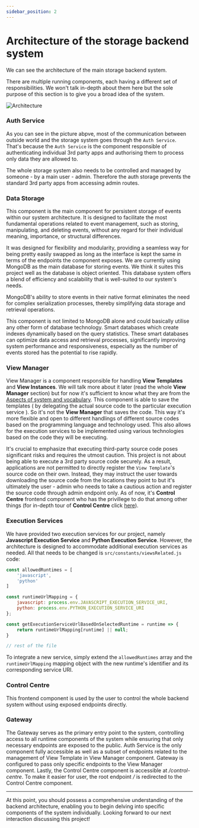 ```yaml
---
sidebar_position: 2
---
```


# Architecture of the storage backend system

We can see the architecture of the main storage backend system.

There are multiple running components, each having a different set of responsibilities. We won't talk in-depth about them here but the sole purpose of this section is to give you a broad idea of the system.

![Architecture](/img/backend-architecture/architecture.svg)

### Auth Service
As you can see in the picture abpve, most of the communication between outside world and the storage system goes through the `Auth Service`. That's because the `Auth Service` is the component responsible of authenticating individual 3rd party apps and authorising them to process only data they are allowed to.

The whole storage system also needs to be controlled and managed by someone - by a main user - admin. Therefore the auth storage prevents the standard 3rd party apps from accessing admin routes.

### Data Storage

This component is the main component for persistent storage of events within our system architecture. It is designed to facilitate the most fundamental operations related to event management, such as storing, manipulating, and deleting events, without any regard for their individual meaning, importance, or structural differences.

It was designed for flexibility and modularity, providing a seamless way for being pretty easily swapped as long as the interface is kept the same in terms of the endpoints the component exposes. We are currently using MongoDB as the main database for storing events. We think it suites this project well as the database is object oriented. This database system offers a blend of efficiency and scalability that is well-suited to our system's needs.

MongoDB's ability to store events in their native format eliminates the need for complex serialization processes, thereby simplifying data storage and retrieval operations. 

This component is not limited to MongoDB alone and could basically utilise any other form of database technology. Smart databases which create indexes dynamically based on the query statistics. These smart databases can optimize data access and retrieval processes, significantly improving system performance and responsiveness, especially as the number of events stored has the potential to rise rapidly.


### View Manager

View Manager is a component responsible for handling **View Templates** and **View Instances**. We will talk more about it later (read the whole **View Manager** section) but for now it's sufficient to know what they are from the [Aspects of system and vocabulary](./architecture-of-the-storage-backend-system). This component is able to save the templates ( by delegating the actual source code to the particular execution service ). So it's not the **View Manager** that saves the code. This way it's more flexible and open to different handlings of different source codes based on the programming language and technology used. This also allows for the execution services to be implemented using various technologies based on the code they will be executing.

It's crucial to emphasize that executing third-party source code poses significant risks and requires the utmost caution. This project is not about being able to execute a 3rd party source code securely. As a result, applications are not permitted to directly register the `View Template`'s source code on their own. Instead, they may instruct the user towards downloading the source code from the locations they point to but it's ultimately the user - admin who needs to take a cautious action and register the source code through admin endpoint only. As of now, it's **Control Centre** frontend component who has the privillege to do that among other things (for in-depth tour of **Control Centre** click [here](../control-centre/introduction)).

### Execution Services

We have provided two execution services for our project, namely **Javascript Execution Service** and **Python Execution Service**. However, the architecture is designed to accommodate additional execution services as needed. All that needs to be changed is `src/constants/viewsRelated.js` code:

```js title="src/constants/viewsRelated.js"
const allowedRuntimes = [
    'javascript',
    'python'
]

const runtimeUrlMapping = {
    javascript: process.env.JAVASCRIPT_EXECUTION_SERVICE_URI,
    python: process.env.PYTHON_EXECUTION_SERVICE_URI
};

const getExecutionServiceUrlBasedOnSelectedRuntime = runtime => {
    return runtimeUrlMapping[runtime] || null;
}

// rest of the file
```

To integrate a new service, simply extend the `allowedRuntimes` array and the `runtimeUrlMapping` mapping object with the new runtime's identifier and its corresponding service URI.

### Control Centre

This frontend component is used by the user to control the whole backend system without using exposed endpoints directly.

### Gateway

The Gateway serves as the primary entry point to the system, controlling access to all runtime components of the system while ensuring that only necessary endpoints are exposed to the public. Auth Service is the only component fully accessible as well as a subset of endpoints related to the management of View Template in View Manager component. Gateway is configured to pass only specific endpoints to the View Manager component. Lastly, the Control Centre component is accessible at */control-centre*. To make it easier for user, the root endpoint */* is redirected to the Control Centre component.

---

At this point, you should possess a comprehensive understanding of the backend architecture, enabling you to begin delving into specific components of the system individually. Looking forward to our next interaction discussing this project!